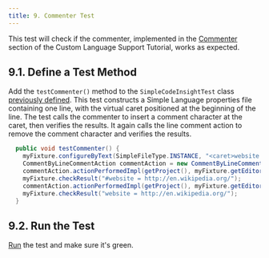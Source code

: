 ```yaml
---
title: 9. Commenter Test
---
```

<!-- Copyright 2000-2020 JetBrains s.r.o. and other contributors. Use of this source code is governed by the Apache 2.0 license that can be found in the LICENSE file. -->

This test will check if the commenter, implemented in the [Commenter](/tutorials/custom_language_support/commenter.md) section of the Custom Language Support Tutorial, works as expected.

## 9.1. Define a Test Method
Add the `testCommenter()` method to the `SimpleCodeInsightTest` class [previously defined](completion_test.md#define-a-test).
This test constructs a Simple Language properties file containing one line, with the virtual caret positioned at the beginning of the line.
The test calls the commenter to insert a comment character at the caret, then verifies the results.
It again calls the line comment action to remove the comment character and verifies the results.

```java
  public void testCommenter() {
    myFixture.configureByText(SimpleFileType.INSTANCE, "<caret>website = http://en.wikipedia.org/");
    CommentByLineCommentAction commentAction = new CommentByLineCommentAction();
    commentAction.actionPerformedImpl(getProject(), myFixture.getEditor());
    myFixture.checkResult("#website = http://en.wikipedia.org/");
    commentAction.actionPerformedImpl(getProject(), myFixture.getEditor());
    myFixture.checkResult("website = http://en.wikipedia.org/");
  }
```

## 9.2. Run the Test
[Run](completion_test.md#run-the-test) the test and make sure it's green.
